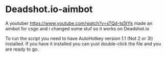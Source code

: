 # Deadshot.io-aimbot
A youtuber https://www.youtube.com/watch?v=sTQd-ts5tYk made an aimbot for csgo and i changed some stuf so it works on Deadshot.io

To run the script you need to have AutoHotkey version 1.1 (Not 2 or 3!) installed.
If you have it installed you can yust double-click the file and you are ready to go.
